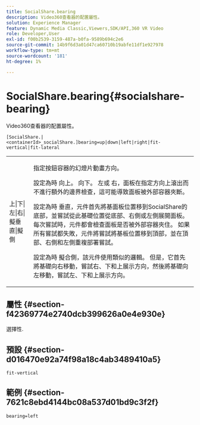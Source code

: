 ```yaml
---
title: SocialShare.bearing
description: Video360查看器的配置屬性。
solution: Experience Manager
feature: Dynamic Media Classic,Viewers,SDK/API,360 VR Video
role: Developer,User
exl-id: f00b2539-3159-487a-b0fa-9589b694c2e6
source-git-commit: 14b9f6d3a01d47ca60710b19abfe11df1e927978
workflow-type: tm+mt
source-wordcount: '181'
ht-degree: 1%

---
```


# SocialShare.bearing{#socialshare-bearing}

Video360查看器的配置屬性。

`[SocialShare.|<containerId>_socialShare.]bearing=up|down|left|right|fit-vertical|fit-lateral`

<table id="table_C616483932C2482CA9794DDD7313FD7C"> 
 <tbody> 
  <tr> 
   <td colname="col1"> <p> <span class="codeph"> 上|下|左|右|擬垂直|擬側</span> </p> </td> 
   <td colname="col2"> <p> 指定按鈕容器的幻燈片動畫方向。 </p> <p> 設定為時 <span class="codeph"> 向上</span>。 <span class="codeph"> 向下</span>。 <span class="codeph"> 左</span>或 <span class="codeph"> 右</span>，面板在指定方向上滾出而不進行額外的邊界檢查，這可能導致面板被外部容器夾斷。 </p> <p>設定為時 <span class="codeph"> 垂直</span>，元件首先將基面板位置移到SocialShare的底部，並嘗試從此基礎位置從底部、右側或左側展開面板。 每次嘗試時，元件都會檢查面板是否被外部容器夾住。 如果所有嘗試都失敗，元件將嘗試將基板位置移到頂部，並在頂部、右側和左側重複部署嘗試。 </p> <p>設定為時 <span class="codeph"> 擬合側</span>，該元件使用類似的邏輯。 但是，它首先將基礎向右移動，嘗試右、下和上展示方向，然後將基礎向左移動，嘗試左、下和上展示方向。 </p> </td> 
  </tr> 
 </tbody> 
</table>

## 屬性 {#section-f42369774e2740dcb399626a0e4e930e}

選擇性.

## 預設 {#section-d016470e92a74f98a18c4ab3489410a5}

`fit-vertical`

## 範例 {#section-7621c8ebd4144bc08a537d01bd9c3f2f}

```
bearing=left
```
